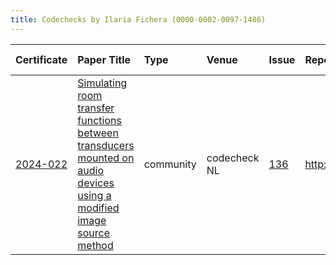```yaml
---
title: Codechecks by Ilaria Fichera (0000-0002-0097-1486)
---
```



|Certificate |Paper Title                                                                                                            |Type      |Venue        |Issue |Report                                 |Check date |
|:-------|:---------------------------------------------|:------------------|:------------------|:---|:--------------------------|:------------------|
|[2024-022](https://codecheck.org.uk/register/certs/2024-022/)|[Simulating room transfer functions between transducers mounted on audio devices using a modified image source method  ](https://doi.org/10.1121/10.0023935)|community |codecheck NL |[136](https://github.com/codecheckers/register/issues/136)|http://doi.org/10.5281/zenodo.14273316 |2024-12-05 |

